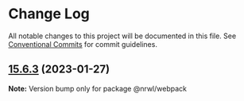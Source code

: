 # Change Log

All notable changes to this project will be documented in this file.
See [Conventional Commits](https://conventionalcommits.org) for commit guidelines.

## [15.6.3](https://github.com/nrwl/nx/compare/15.6.2...15.6.3) (2023-01-27)

**Note:** Version bump only for package @nrwl/webpack

